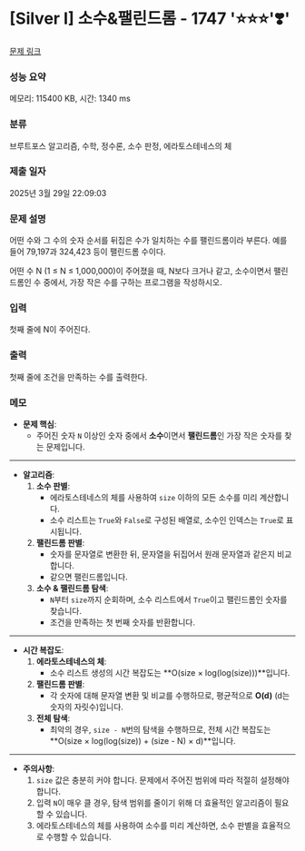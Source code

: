 # [Silver I] 소수&팰린드롬 - 1747 '⭐⭐⭐'❣️'

[문제 링크](https://www.acmicpc.net/problem/1747) 

### 성능 요약

메모리: 115400 KB, 시간: 1340 ms

### 분류

브루트포스 알고리즘, 수학, 정수론, 소수 판정, 에라토스테네스의 체

### 제출 일자

2025년 3월 29일 22:09:03

### 문제 설명

<p>어떤 수와 그 수의 숫자 순서를 뒤집은 수가 일치하는 수를 팰린드롬이라 부른다. 예를 들어 79,197과 324,423 등이 팰린드롬 수이다.</p>

<p>어떤 수 N (1 ≤ N ≤ 1,000,000)이 주어졌을 때, N보다 크거나 같고, 소수이면서 팰린드롬인 수 중에서, 가장 작은 수를 구하는 프로그램을 작성하시오.</p>

### 입력 

 <p>첫째 줄에 N이 주어진다.</p>

### 출력 

 <p>첫째 줄에 조건을 만족하는 수를 출력한다.</p>

### 메모

- **문제 핵심**:
  - 주어진 숫자 `N` 이상인 숫자 중에서 **소수**이면서 **팰린드롬**인 가장 작은 숫자를 찾는 문제입니다.

---

- **알고리즘**:
  1. **소수 판별**:
     - 에라토스테네스의 체를 사용하여 `size` 이하의 모든 소수를 미리 계산합니다.
     - 소수 리스트는 `True`와 `False`로 구성된 배열로, 소수인 인덱스는 `True`로 표시됩니다.
  2. **팰린드롬 판별**:
     - 숫자를 문자열로 변환한 뒤, 문자열을 뒤집어서 원래 문자열과 같은지 비교합니다.
     - 같으면 팰린드롬입니다.
  3. **소수 & 팰린드롬 탐색**:
     - `N`부터 `size`까지 순회하며, 소수 리스트에서 `True`이고 팰린드롬인 숫자를 찾습니다.
     - 조건을 만족하는 첫 번째 숫자를 반환합니다.

---

- **시간 복잡도**:
  1. **에라토스테네스의 체**:
     - 소수 리스트 생성의 시간 복잡도는 **O(size × log(log(size)))**입니다.
  2. **팰린드롬 판별**:
     - 각 숫자에 대해 문자열 변환 및 비교를 수행하므로, 평균적으로 **O(d)** (d는 숫자의 자릿수)입니다.
  3. **전체 탐색**:
     - 최악의 경우, `size - N`번의 탐색을 수행하므로, 전체 시간 복잡도는 **O(size × log(log(size)) + (size - N) × d)**입니다.

---

- **주의사항**:
  1. `size` 값은 충분히 커야 합니다. 문제에서 주어진 범위에 따라 적절히 설정해야 합니다.
  2. 입력 `N`이 매우 클 경우, 탐색 범위를 줄이기 위해 더 효율적인 알고리즘이 필요할 수 있습니다.
  3. 에라토스테네스의 체를 사용하여 소수를 미리 계산하면, 소수 판별을 효율적으로 수행할 수 있습니다.